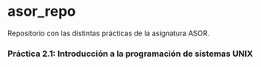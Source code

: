 # asor_repo

Repositorio con las distintas prácticas de la asignatura ASOR.

### Práctica 2.1: Introducción a la programación de sistemas UNIX
